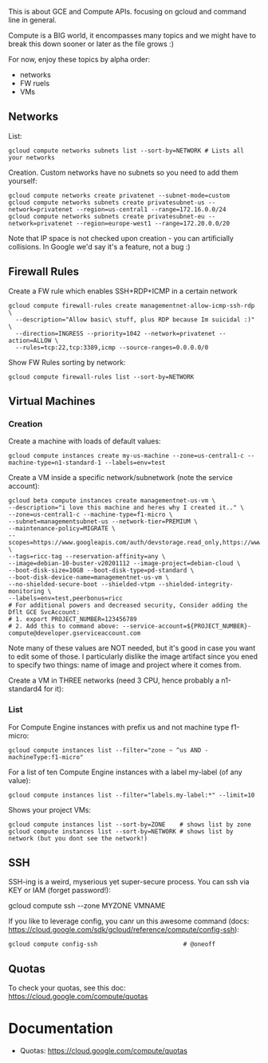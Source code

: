 This is about GCE and Compute APIs. focusing on gcloud and command line in general.

Compute is a BIG world, it encompasses many topics and we might have to break this down sooner or later as the file grows :)

For now, enjoy these topics by alpha order:

* networks
* FW ruels
* VMs



## Networks

List:

    gcloud compute networks subnets list --sort-by=NETWORK # Lists all your networks

Creation. Custom networks have no subnets so you need to add them yourself:

	gcloud compute networks create privatenet --subnet-mode=custom
	gcloud compute networks subnets create privatesubnet-us --network=privatenet --region=us-central1 --range=172.16.0.0/24
	gcloud compute networks subnets create privatesubnet-eu --network=privatenet --region=europe-west1 --range=172.20.0.0/20

Note that IP space is not checked upon creation - you can artificially collisions. In Google we'd say it's a feature, not a bug :)



## Firewall Rules

Create a FW rule which enables SSH+RDP+ICMP in a certain network

	gcloud compute firewall-rules create managementnet-allow-icmp-ssh-rdp \
	  --description="Allow basic\ stuff, plus RDP because Im suicidal :)" \
	  --direction=INGRESS --priority=1042 --network=privatenet --action=ALLOW \
	  --rules=tcp:22,tcp:3389,icmp --source-ranges=0.0.0.0/0

Show FW Rules sorting by network:

	gcloud compute firewall-rules list --sort-by=NETWORK



## Virtual Machines

### Creation

Create a machine with loads of default values:

    gcloud compute instances create my-us-machine --zone=us-central1-c --machine-type=n1-standard-1 --labels=env=test

Create a VM inside a specific network/subnetwork (note the service account):

	gcloud beta compute instances create managementnet-us-vm \
	--description="i love this machine and heres why I created it.." \
	--zone=us-central1-c --machine-type=f1-micro \
	--subnet=managementsubnet-us --network-tier=PREMIUM \
	--maintenance-policy=MIGRATE \
	--scopes=https://www.googleapis.com/auth/devstorage.read_only,https://www.googleapis.com/auth/logging.write,https://www.googleapis.com/auth/monitoring.write,https://www.googleapis.com/auth/servicecontrol,https://www.googleapis.com/auth/service.management.readonly,https://www.googleapis.com/auth/trace.append \
	--tags=ricc-tag --reservation-affinity=any \
	--image=debian-10-buster-v20201112 --image-project=debian-cloud \
	--boot-disk-size=10GB --boot-disk-type=pd-standard \
	--boot-disk-device-name=managementnet-us-vm \
	--no-shielded-secure-boot --shielded-vtpm --shielded-integrity-monitoring \
	--labels=env=test,peerbonus=ricc 
	# For additional powers and decreased security, Consider adding the Dflt GCE SvcAccount: 
	# 1. export PROJECT_NUMBER=123456789
	# 2. Add this to command above: --service-account=${PROJECT_NUMBER}-compute@developer.gserviceaccount.com 

Note many of these values are NOT needed, but it's good in case you want to edit some of those. I particularly dislike the image artifact since you ened to specify two things: name of image and project where it comes from.

Create a VM in THREE networks (need 3 CPU, hence probably a n1-standard4  for it):

### List

For Compute Engine instances with prefix us and not machine type f1-micro:

    gcloud compute instances list --filter="zone ~ ^us AND -machineType:f1-micro"

For a list of ten Compute Engine instances with a label my-label (of any value):

    gcloud compute instances list --filter="labels.my-label:*" --limit=10

Shows your project VMs:

    gcloud compute instances list --sort-by=ZONE    # shows list by zone
	gcloud compute instances list --sort-by=NETWORK # shows list by network (but you dont see the network!)

## SSH

SSH-ing is a weird, myserious yet super-secure process. You can ssh via KEY or IAM (forget password!):

   gcloud compute ssh --zone MYZONE VMNAME 

If you like to leverage config, you canr un this awesome command (docs: https://cloud.google.com/sdk/gcloud/reference/compute/config-ssh):

    gcloud compute config-ssh                        # @oneoff

## Quotas

To check your quotas, see this doc: https://cloud.google.com/compute/quotas



# Documentation

* Quotas: https://cloud.google.com/compute/quotas